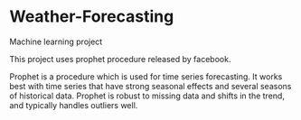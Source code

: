 # Weather-Forecasting
Machine learning project

This project uses prophet procedure released by facebook.

Prophet is a procedure which is used for time series forecasting. It works best with time series that have strong seasonal effects and several seasons of historical data. Prophet is robust to missing data and shifts in the trend, and typically handles outliers well.
